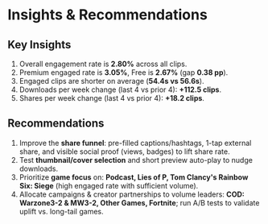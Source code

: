 # Insights & Recommendations

## Key Insights
1. Overall engagement rate is **2.80%** across all clips.
2. Premium engaged rate is **3.05%**, Free is **2.67%** (gap **0.38 pp**).
3. Engaged clips are shorter on average (**54.4s vs 56.6s**).
4. Downloads per week change (last 4 vs prior 4): **+112.5 clips**.
5. Shares per week change (last 4 vs prior 4): **+18.2 clips**.

## Recommendations
1. Improve the **share funnel**: pre-filled captions/hashtags, 1-tap external share, and visible social proof (views, badges) to lift share rate.
2. Test **thumbnail/cover selection** and short preview auto-play to nudge downloads.
3. Prioritize **game focus** on: **Podcast, Lies of P, Tom Clancy's Rainbow Six: Siege** (high engaged rate with sufficient volume).
4. Allocate campaigns & creator partnerships to volume leaders: **COD: Warzone3-2 & MW3-2, Other Games, Fortnite**; run A/B tests to validate uplift vs. long-tail games.
